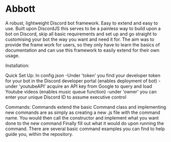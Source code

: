 # Abbott
A robust, lightweight Discord bot framework. Easy to extend and easy to use.
Built upon DiscordJS this serves to be a painless way to build upon a bot on Discord, skip all basic requirements and set up and go straight to customising your bot the way you want and need it for. 
The aim was to provide the frame work for users, so they only have to learn the basics
of documentation and can use this framework to easily extend for their own usage.

Installation:

Quick Set Up:
In config.json
-Under 'token' you find your developer token for your bot in the Discord developer portal (enables deployment of bot)
-under 'youtubeAPI' acquire an API key from Google to query and load Youtube videos (enables music queue function) 
-under 'owner' you can enter your unique Discord ID to assume executive control

Commands:
Commands extend the basic Command class and implementing new commands are as simply as creating a new .js file with the command name.
You would then call the constructor and implement what you want done to the new command
Finally fill out what it would do upon running the command. 
There are several basic command examples you can find to help guide you, within the repository.



